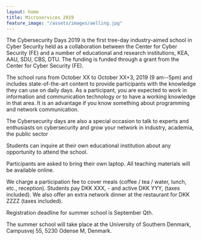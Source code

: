 ```yaml
---
layout: home
title: Microservices 2019
feature_image: "/assets/images/aelling.jpg"
---
```


The Cybersecurity Days 2019 is the first tree-day industry-aimed school in Cyber ​​Security held as a collaboration between the Center for Cyber ​​Security (FE) and a number of educational and research institutions, KEA, AAU, SDU, CBS, DTU. The funding is funded through a grant from the Center for Cyber ​​Security (FE).

The school runs from October XX to October XX+3, 2019 (9 am--5pm) and includes state-of-the-art content to provide participants with the knowledge they can use on daily days. As a participant, you are expected to work in information and communication technology or to have a working knowledge in that area. It is an advantage if you know something about programming and network communication.

The Cybersecurity days are also a special occasion to talk to experts and enthusiasts on cybersecurity and grow your network in industry, academia, the public sector

Students can inquire at their own educational institution about any opportunity to attend the school.

Participants are asked to bring their own laptop. All teaching materials will be available online.

We charge a participation fee to cover meals (coffee / tea / water, lunch, etc., reception). Students pay DKK XXX, - and active DKK YYY, (taxes included). We also offer an extra network dinner at the restaurant for DKK ZZZZ (taxes included).

Registration deadline for summer school is September Qth.

The summer school will take place at the University of Southern Denmark, Campusvej 55, 5230 Odense M, Denmark.
